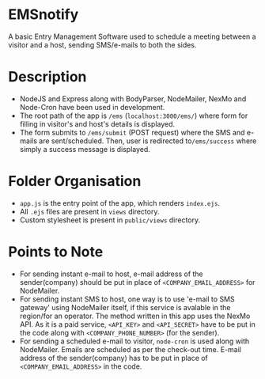 # EMSnotify
A basic Entry Management Software used to schedule a meeting between a visitor and a host, sending SMS/e-mails to both the sides.


# Description
* NodeJS and Express along with BodyParser, NodeMailer, NexMo and Node-Cron have been used in development.
* The root path of the app is ```/ems``` (```localhost:3000/ems/```) where form for filling in visitor's and host's details is displayed.
* The form submits to ```/ems/submit``` (POST request) where the SMS and e-mails are sent/scheduled. Then, user is redirected to```/ems/success``` where simply a success message is displayed.

# Folder Organisation
* ```app.js``` is the entry point of the app, which renders ```index.ejs```.
* All ```.ejs``` files are present in ```views``` directory.
* Custom stylesheet is present in ```public/views``` directory.

# Points to Note
* For sending instant e-mail to host, e-mail address of the sender(company) should be put in place of ```<COMPANY_EMAIL_ADDRESS>``` for NodeMailer.
* For sending instant SMS to host, one way is to use 'e-mail to SMS gateway' using NodeMailer itself, if this service is avalable in the region/for an operator. The method written in this app uses the NexMo API. As it is a paid service, ```<API_KEY>``` and ```<API_SECRET>``` have to be put in the code along with ```<COMPANY_PHONE_NUMBER>``` (for the sender).
* For sending a scheduled e-mail to visitor, ```node-cron``` is used along with NodeMailer. Emails are scheduled as per the check-out time. E-mail address of the sender(company) has to be put in place of ```<COMPANY_EMAIL_ADDRESS>``` in the code. 
